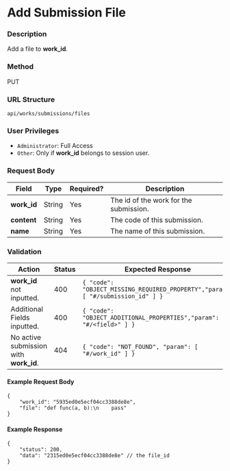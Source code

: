 Add Submission File
===
### Description
Add a file to **work_id**.

### Method
PUT

### URL Structure
`api/works/submissions/files`

### User Privileges
* `Administrator`: Full Access
* `Other`: Only if **work_id** belongs to session user.

### Request Body
| Field       | Type   | Required? | Description                            |
|-------------|--------|-----------|----------------------------------------|
| **work_id** | String | Yes       | The id of the work for the submission. |
| **content** | String | Yes       | The code of this submission.           |
| **name**    | String | Yes       | The name of this submission.           |

### Validation
| Action                                            | Status | Expected Response                                                               |
|---------------------------------------------------|--------|---------------------------------------------------------------------------------|
| **work_id** not inputted.                         | 400    | `{ "code": "OBJECT_MISSING_REQUIRED_PROPERTY","param": [ "#/submission_id" ] }` |
| Additional Fields inputted.                       | 400    | `{ "code": "OBJECT_ADDITIONAL_PROPERTIES","param": [ "#/<field>" ] }`           |
| No active submission with **work_id**.            | 404    | `{ "code": "NOT_FOUND", "param": [ "#/work_id" ] }`                       |

#### Example Request Body
```
{
    "work_id": "5935ed0e5ecf04cc3388de8e",
    "file": "def func(a, b):\n    pass"
}
```
#### Example Response
```
{
    "status": 200,
    "data": "2315ed0e5ecf04cc3388de8e" // the file_id
}
```
